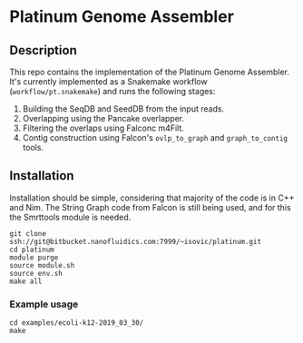 # Platinum Genome Assembler

## Description

This repo contains the implementation of the Platinum Genome Assembler.
It's currently implemented as a Snakemake workflow (`workflow/pt.snakemake`) and runs the following stages:
1. Building the SeqDB and SeedDB from the input reads.
2. Overlapping using the Pancake overlapper.
3. Filtering the overlaps using Falconc m4Filt.
4. Contig construction using Falcon's `ovlp_to_graph` and `graph_to_contig` tools.

## Installation

Installation should be simple, considering that majority of the code is in C++ and Nim.
The String Graph code from Falcon is still being used, and for this the Smrttools module is needed.

```
git clone ssh://git@bitbucket.nanofluidics.com:7999/~isovic/platinum.git
cd platinum
module purge
source module.sh
source env.sh
make all
```

### Example usage
```
cd examples/ecoli-k12-2019_03_30/
make
```
